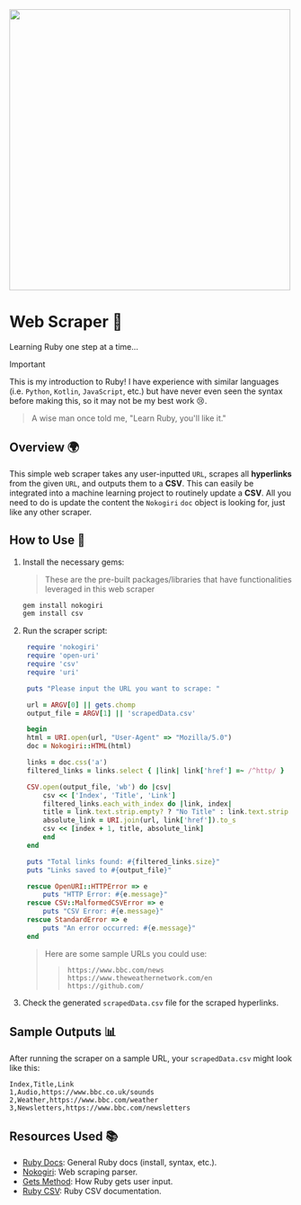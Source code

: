 <div>
 <img src="https://github.com/user-attachments/assets/34490945-20ba-4001-9a43-61bbd026f45f" width="500"/>
</div>

# Web Scraper 🤖
Learning Ruby one step at a time...

> [!IMPORTANT]
> This is my introduction to Ruby! I have experience with similar languages (i.e. `Python`, `Kotlin`, `JavaScript`, etc.) but have never even seen the syntax before making this, so it may not be my best work 😢.
>> A wise man once told me, "Learn Ruby, you'll like it."

## Overview 🌍

This simple web scraper takes any user-inputted `URL`, scrapes all **hyperlinks** from the given `URL`, and outputs them to a **CSV**. This can easily be integrated into a machine learning project to routinely update a **CSV**. All you need to do is update the content the `Nokogiri` `doc` object is looking for, just like any other scraper.

## How to Use 🔧

1. Install the necessary gems:
    > These are the pre-built packages/libraries that have functionalities leveraged in this web scraper
   ```bash
   gem install nokogiri
   gem install csv
   ```

2. Run the scraper script:
   ```ruby
    require 'nokogiri'
    require 'open-uri'
    require 'csv'
    require 'uri'

    puts "Please input the URL you want to scrape: "

    url = ARGV[0] || gets.chomp
    output_file = ARGV[1] || 'scrapedData.csv'

    begin
    html = URI.open(url, "User-Agent" => "Mozilla/5.0")
    doc = Nokogiri::HTML(html)

    links = doc.css('a')
    filtered_links = links.select { |link| link['href'] =~ /^http/ }

    CSV.open(output_file, 'wb') do |csv|
        csv << ['Index', 'Title', 'Link']
        filtered_links.each_with_index do |link, index|
        title = link.text.strip.empty? ? "No Title" : link.text.strip
        absolute_link = URI.join(url, link['href']).to_s
        csv << [index + 1, title, absolute_link]
        end
    end

    puts "Total links found: #{filtered_links.size}"
    puts "Links saved to #{output_file}"

    rescue OpenURI::HTTPError => e
        puts "HTTP Error: #{e.message}"
    rescue CSV::MalformedCSVError => e
        puts "CSV Error: #{e.message}"
    rescue StandardError => e
        puts "An error occurred: #{e.message}"
    end
   ```

   > Here are some sample URLs you could use:
   >> ```
   >> https://www.bbc.com/news
   >> https://www.theweathernetwork.com/en
   >> https://github.com/
   >> ```

3. Check the generated `scrapedData.csv` file for the scraped hyperlinks.

## Sample Outputs 📊

After running the scraper on a sample URL, your `scrapedData.csv` might look like this:

```
Index,Title,Link
1,Audio,https://www.bbc.co.uk/sounds
2,Weather,https://www.bbc.com/weather
3,Newsletters,https://www.bbc.com/newsletters
```

## Resources Used 📚 

- [Ruby Docs](https://www.ruby-lang.org/en/documentation/): General Ruby docs (install, syntax, etc.).
- [Nokogiri](https://nokogiri.org/index.html#parsing-and-querying): Web scraping parser.
- [Gets Method](https://www.codecademy.com/resources/docs/ruby/user-input): How Ruby gets user input.
- [Ruby CSV](https://ruby-doc.org/stdlib-2.6.1/libdoc/csv/rdoc/CSV.html): Ruby CSV documentation.

